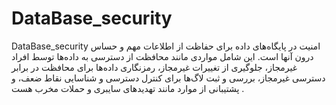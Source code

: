 # DataBase_security
DataBase_security
امنیت در پایگاه‌های داده برای حفاظت از اطلاعات مهم و حساس درون آنها است. این شامل مواردی مانند محافظت از دسترسی به داده‌ها توسط افراد غیرمجاز، جلوگیری از تغییرات غیرمجاز، رمزنگاری داده‌ها برای محافظت در برابر دسترسی غیرمجاز، بررسی و ثبت لاگ‌ها برای کنترل دسترسی و شناسایی نقاط ضعف، و پشتیبانی از موارد مانند تهدیدهای سایبری و حملات مخرب هست .
